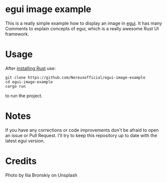 # egui image example
This is a really simple example how to display an image in [egui](https://egui.rs/).
It has many Comments to explain concepts of egui, which is a really awesome Rust UI framework.

# Usage
After [installing Rust](https://rustup.rs/) use:
```
git clone https://github.com/Nereuxofficial/egui-image-example
cd egui-image-example
cargo run
```
to run the project.

# Notes
If you have any corrections or code improvements don't be afraid to open an issue or Pull Request. 
I'll try to keep this repository up to date with the latest egui version.

# Credits
Photo by Ilia Bronskiy on Unsplash
